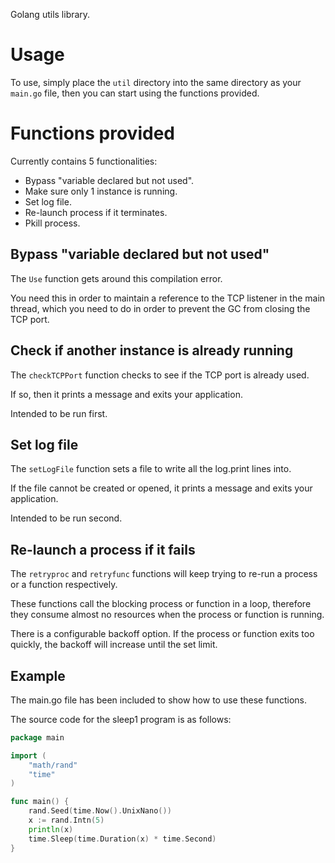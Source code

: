 Golang utils library.

# Usage

To use, simply place the `util` directory into the same directory as your `main.go` file, then you can start using the functions provided.

# Functions provided

Currently contains 5 functionalities:

* Bypass "variable declared but not used".
* Make sure only 1 instance is running.
* Set log file.
* Re-launch process if it terminates.
* Pkill process.

## Bypass "variable declared but not used"

The `Use` function gets around this compilation error.

You need this in order to maintain a reference to the TCP listener in the main thread, which you need to do in order to prevent the GC from closing the TCP port. 

## Check if another instance is already running

The `checkTCPPort` function checks to see if the TCP port is already used. 

If so, then it prints a message and exits your application.

Intended to be run first.

## Set log file

The `setLogFile` function sets a file to write all the log.print lines into.

If the file cannot be created or opened, it prints a message and exits your application.

Intended to be run second.

## Re-launch a process if it fails

The `retryproc` and `retryfunc` functions will keep trying to re-run a process or a function respectively.

These functions call the blocking process or function in a loop, therefore they consume almost no resources when the process or function is running.

There is a configurable backoff option. If the process or function exits too quickly, the backoff will increase until the set limit.

## Example

The main.go file has been included to show how to use these functions.

The source code for the sleep1 program is as follows:

```go
package main

import (
	"math/rand"
	"time"
)

func main() {
	rand.Seed(time.Now().UnixNano())
	x := rand.Intn(5)
	println(x)
	time.Sleep(time.Duration(x) * time.Second)
}
```
